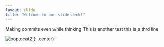 ```yaml
---
layout: slide
title: "Welcome to our slide deck!"
---
```


Making commits even while thinking
This is another test
this is a thrd line

![poptocat2](https://octodex.github.com/images/poptocat_v2.png)
{: .center}
